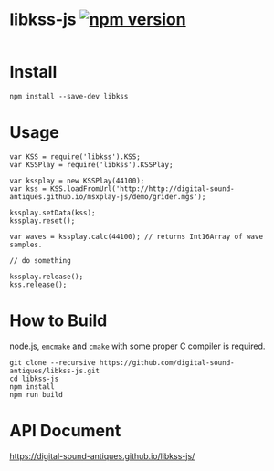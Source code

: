 # libkss-js [![npm version](https://badge.fury.io/js/libkss-js.svg)](https://badge.fury.io/js/libkss-js)
<img src="https://nodei.co/npm/libkss-js.png?downloads=true&stars=true" alt=""/>

# Install
```
npm install --save-dev libkss
```

# Usage
```
var KSS = require('libkss').KSS;
var KSSPlay = require('libkss').KSSPlay;

var kssplay = new KSSPlay(44100);
var kss = KSS.loadFromUrl('http://http://digital-sound-antiques.github.io/msxplay-js/demo/grider.mgs');

kssplay.setData(kss);
kssplay.reset();

var waves = kssplay.calc(44100); // returns Int16Array of wave samples.

// do something

kssplay.release();
kss.release();
```

# How to Build
node.js, `emcmake` and `cmake` with some proper C compiler is required.

```
git clone --recursive https://github.com/digital-sound-antiques/libkss-js.git
cd libkss-js
npm install
npm run build
```

# API Document
https://digital-sound-antiques.github.io/libkss-js/
